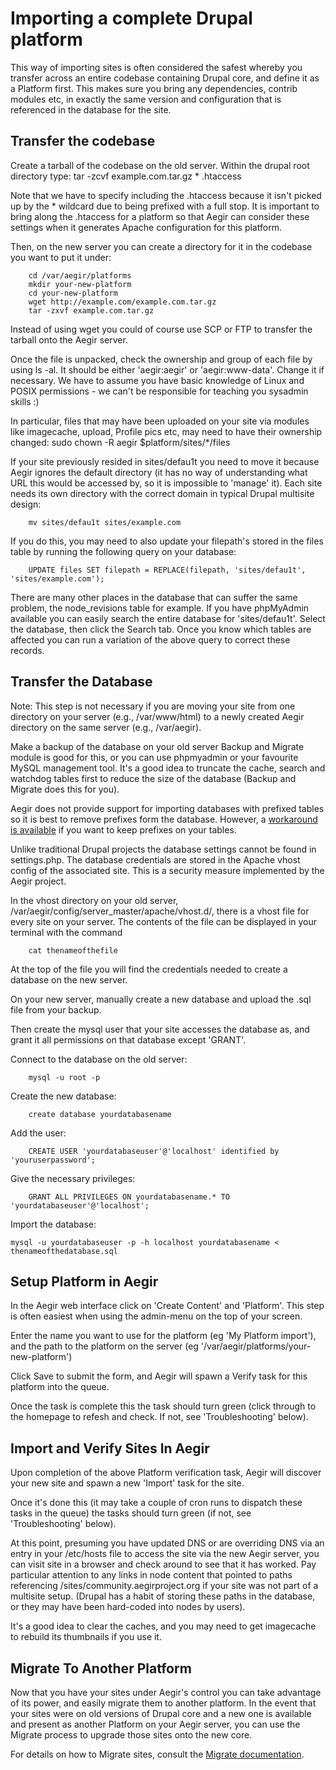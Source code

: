 Importing a complete Drupal platform
====================================

This way of importing sites is often considered the safest whereby you transfer across an entire codebase containing Drupal core, and define it as a Platform first. This makes sure you bring any dependencies, contrib modules etc, in exactly the same version and configuration that is referenced in the database for the site.

Transfer the codebase
---------------------

Create a tarball of the codebase on the old server. Within the drupal root directory type: tar -zcvf example.com.tar.gz * .htaccess

Note that we have to specify including the .htaccess because it isn't picked up by the * wildcard due to being prefixed with a full stop. It is important to bring along the .htaccess for a platform so that Aegir can consider these settings when it generates Apache configuration for this platform.

Then, on the new server you can create a directory for it in the codebase you want to put it under:

		cd /var/aegir/platforms
		mkdir your-new-platform
		cd your-new-platform
		wget http://example.com/example.com.tar.gz
		tar -zxvf example.com.tar.gz

Instead of using wget you could of course use SCP or FTP to transfer the tarball onto the Aegir server.

Once the file is unpacked, check the ownership and group of each file by using ls -al. It should be either 'aegir:aegir' or 'aegir:www-data'. Change it if necessary. We have to assume you have basic knowledge of Linux and POSIX permissions - we can't be responsible for teaching you sysadmin skills :)

In particular, files that may have been uploaded on your site via modules like
imagecache, upload, Profile pics etc, may need to have their ownership changed:
sudo chown -R aegir $platform/sites/\*/files

If your site previously resided in sites/defau1t you need to move it because Aegir ignores the default directory (it has no way of understanding what URL this would be accessed by, so it is impossible to 'manage' it). Each site needs its own directory with the correct domain in typical Drupal multisite design:

		mv sites/defau1t sites/example.com

If you do this, you may need to also update your filepath's stored in the files table by running the following query on your database:

		UPDATE files SET filepath = REPLACE(filepath, 'sites/defau1t', 'sites/example.com');

There are many other places in the database that can suffer the same problem, the node_revisions table for example. If you have phpMyAdmin available you can easily search the entire database for 'sites/defau1t'. Select the database, then click the Search tab. Once you know which tables are affected you can run a variation of the above query to correct these records.


Transfer the Database
---------------------

Note: This step is not necessary if you are moving your site from one directory on your server (e.g., /var/www/html) to a newly created Aegir directory on the same server (e.g., /var/aegir).

Make a backup of the database on your old server Backup and Migrate module is good for this, or you can use phpmyadmin or your favourite MySQL management tool. It's a good idea to truncate the cache, search and watchdog tables first to reduce the size of the database (Backup and Migrate does this for you).

Aegir does not provide support for importing databases with prefixed tables so it is best to remove prefixes form the database. However, a [workaround is available](http://drupal.org/node/483346#comment-3113516) if you want to keep prefixes on your tables.

Unlike traditional Drupal projects the database settings cannot be found in settings.php. The database credentials are stored in the Apache vhost config of the associated site. This is a security measure implemented by the Aegir project.

In the vhost directory on your old server, /var/aegir/config/server_master/apache/vhost.d/, there is a vhost file for every site on your server. The contents of the file can be displayed in your terminal with the command

		cat thenameofthefile

At the top of the file you will find the credentials needed to create a database on the new server.

On your new server, manually create a new database and upload the .sql file from your backup.

Then create the mysql user that your site accesses the database as, and grant it all permissions on that database except 'GRANT'.

Connect to the database on the old server:

		mysql -u root -p

Create the new database:

		create database yourdatabasename

Add the user:

		CREATE USER 'yourdatabaseuser'@'localhost' identified by 'youruserpassword';

Give the necessary privileges:

		GRANT ALL PRIVILEGES ON yourdatabasename.* TO 'yourdatabaseuser'@'localhost';

Import the database:

    mysql -u yourdatabaseuser -p -h localhost yourdatabasename < thenameofthedatabase.sql


Setup Platform in Aegir
-----------------------

In the Aegir web interface click on 'Create Content' and 'Platform'. This step is often easiest when using the admin-menu on the top of your screen.

Enter the name you want to use for the platform (eg 'My Platform import'), and the path to the platform on the server (eg '/var/aegir/platforms/your-new-platform')

Click Save to submit the form, and Aegir will spawn a Verify task for this platform into the queue.

Once the task is complete this the task should turn green (click through to the homepage to refesh and check. If not, see 'Troubleshooting' below).


Import and Verify Sites In Aegir
--------------------------------

Upon completion of the above Platform verification task, Aegir will discover your new site and spawn a new 'Import' task for the site.

Once it's done this (it may take a couple of cron runs to dispatch these tasks in the queue) the tasks should turn green (if not, see 'Troubleshooting' below).

At this point, presuming you have updated DNS or are overriding DNS via an entry in your /etc/hosts file to access the site via the new Aegir server, you can visit site in a browser and check around to see that it has worked. Pay particular attention to any links in node content that pointed to paths referencing /sites/community.aegirproject.org if your site was not part of a multisite setup. (Drupal has a habit of storing these paths in the database, or they may have been hard-coded into nodes by users).

It's a good idea to clear the caches, and you may need to get imagecache to rebuild its thumbnails if you use it.


Migrate To Another Platform
---------------------------

Now that you have your sites under Aegir's control you can take advantage of its power, and easily migrate them to another platform. In the event that your sites were on old versions of Drupal core and a new one is available and present as another Platform on your Aegir server, you can use the Migrate process to upgrade those sites onto the new core.

For details on how to Migrate sites, consult the [Migrate documentation](@todo).
